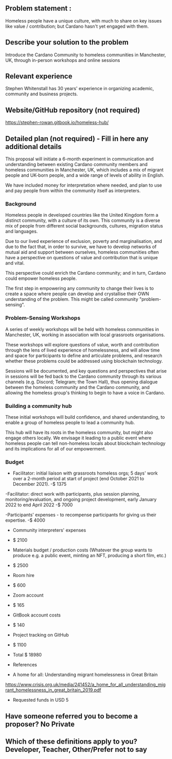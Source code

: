 ## Problem statement :

Homeless people have a unique culture, with much to share on key issues like value / contribution; but Cardano hasn't yet engaged with them.

## Describe your solution to the problem

Introduce the Cardano Community to homeless communities in Manchester, UK, through in-person workshops and online sessions

## Relevant experience

Stephen Whitenstall has 30 years' experience in organizing academic, community and business projects.

## Website/GitHub repository (not required)
https://stephen-rowan.gitbook.io/homeless-hub/

## Detailed plan (not required) - Fill in here any additional details

This proposal will initiate a 6-month experiment in communication and understanding between existing Cardano community members and homeless communities in Manchester, UK, which includes a mix of migrant people and UK-born people, and a wide range of levels of ability in English.

We have included money for interpretation where needed, and plan to use and pay people from within the community itself as interpreters.

### Background

Homeless people in developed countries like the United Kingdom form a distinct community, with a culture of its own. This community is a diverse mix of people from different social backgrounds, cultures, migration status and languages.

Due to our lived experience of exclusion, poverty and marginalisation, and due to the fact that, in order to survive, we have to develop networks of mutual aid and support between ourselves, homeless communities often have a perspective on questions of value and contribution that is unique and vital.

This perspective could enrich the Cardano community; and in turn, Cardano could empower homeless people.

The first step in empowering any community to change their lives is to create a space where people can develop and crystallise their OWN understanding of the problem. This might be called community "problem-sensing".

### Problem-Sensing Workshops

A series of weekly workshops will be held with homeless communities in Manchester, UK, working in association with local grassroots organisations.

These workshops will explore questions of value, worth and contribution through the lens of lived experience of homelessness, and will allow time and space for participants to define and articulate problems, and research whether these problems could be addressed using blockchain technology.

Sessions will be documented, and key questions and perspectives that arise in sessions will be fed back to the Cardano community through its various channels (e.g. Discord; Telegram; the Town Hall), thus opening dialogue between the homeless community and the Cardano community, and allowing the homeless group's thinking to begin to have a voice in Cardano.

### Building a community hub

These initial workshops will build confidence, and shared understanding, to enable a group of homeless people to lead a community hub.

This hub will have its roots in the homeless community, but might also engage others locally. We envisage it leading to a public event where homeless people can tell non-homeless locals about blockchain technology and its implications for all of our empowerment.

### Budget

- Facilitator: initial liaison with grassroots homeless orgs; 5 days' work over a 2-month period at start of project (end October 2021 to December 2021).
-$ 1375

-Facilitator: direct work with participants, plus session planning, monitoring/evaluation, and ongoing project development, early January 2022 to end April 2022
-$ 7000

-Participants' expenses - to recompense participants for giving us their expertise.
-$ 4000

- Community interpreters' expenses
- $ 2100

- Materials budget / production costs (Whatever the group wants to produce e.g. a public event, minting an NFT, producing a short film, etc.)
- $ 2500

- Room hire
- $ 600

- Zoom account
- $ 165

- GitBook account costs
- $ 140

- Project tracking on GitHub
- $ 1100

- Total $ 18980

- References

- A home for all: Understanding migrant homelessness in Great Britain

https://www.crisis.org.uk/media/241452/a_home_for_all_understanding_migrant_homelessness_in_great_britain_2019.pdf

- Requested funds in USD 5

## Have someone referred you to become a proposer? No Private

## Which of these definitions apply to you? Developer, Teacher, Other/Prefer not to say
